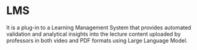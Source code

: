 # LMS
 It is a plug-in to a Learning Management System that provides automated validation and analytical insights into the lecture content uploaded by professors in both video and PDF formats using Large Language Model.
